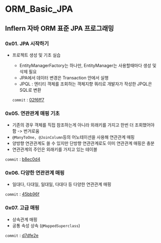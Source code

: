 # ORM_Basic_JPA
Inflern 자바 ORM 표준 JPA 프로그래밍
---  

### 0x01. JPA 시작하기
- 프로젝트 생성 및 기초 실습   
  - EntityManagerFactory는 하나만, EntityManager는 사용할때마다 생성 및 삭제 필요
  - JPA에서 데이터 변경은 Transaction 안에서 실행
  - JPQL : 엔티티 객체를 조회하는 객체지향 쿼리로 개발자가 작성한 JPQL은 SQL로 변환   
 
  ```commit``` : [02f6ff7](https://github.com/meoldae/ORM_Basic_JPA/commit/02f6ff788c59f123300ff2783dc138bbcf403ad8)
### 0x05. 연관관계 매핑 기초
  - 기존의 경우 객체를 직접 참조하는게 아니라 외래키를 가지고 한번 더 조회했어야 함 -> 번거로움 
  - ```@ManyToOne, @JoinColumn```등의 어노테이션을 사용해 연관관계 매핑
  - 양방향 연관관계도 쓸 수 있지만 단방향 연관관계로도 이미 연관관계 매핑은 충분
  - 연관관계의 주인은 외래키를 가지고 있는 테이블
  
  ```commit``` : [b8ec0d4](https://github.com/meoldae/ORM_Basic_JPA/commit/b8ec0d4e98c41e1f5ebf8a2122e480490da4ba83)

### 0x06. 다양한 연관관계 매핑    
  - 일대다, 다대일, 일대일, 다대다 등 다양한 연관관계 매핑

  ```commit``` : [45bb96f](https://github.com/meoldae/ORM_Basic_JPA/commit/45bb96f1893ad90f6e7749ac1cf7c0d9e2f16bb5)

### 0x07. 고급 매핑
  - 상속관계 매핑
  - 공통 속성 상속 (```@MappedSuperclass```)
  
  ```commit``` : [d7dfe2e](https://github.com/meoldae/ORM_Basic_JPA/commit/d7dfe2e56bb28af52a4f27293c4248dc50c51b8e)
